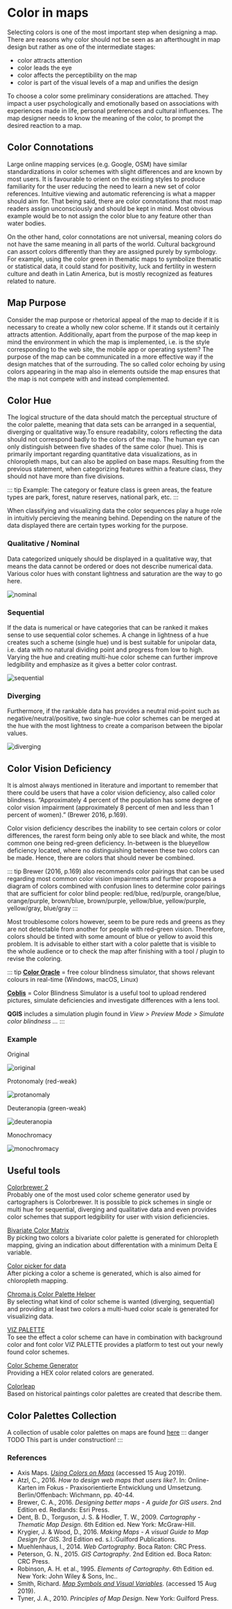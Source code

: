 # Color in maps

Selecting colors is one of the most important step when designing a map. There are reasons why color should not be seen as an afterthought in map design but rather as one of the intermediate stages:

- color attracts attention
- color leads the eye
- color affects the perceptibility on the map
- color is part of the visual levels of a map and unifies the design

To choose a color some preliminary considerations are attached. They impact a user psychologically and emotionally based on associations with experiences made in life, personal preferences and cultural influences. The map designer needs to know the meaning of the color, to prompt the desired reaction to a map. 

## Color Connotations
Large online mapping services (e.g. Google, OSM) have similar standardizations in color schemes with slight differences and are known by most users. It is favourable to orient on the existing styles to produce familiarity for the user reducing the need to learn a new set of color references. Intuitive viewing and automatic referencing is what a mapper should aim for. That being said, there are color connotations that most map readers assign unconsciously and should be kept in mind. Most obvious example would be to not assign the color blue to any feature other than water bodies. 

On the other hand, color connotations are not universal, meaning colors do not have the same meaning in all parts of the world. Cultural background can assort colors differently than they are assigned purely by symbology. For example, using the color green in thematic maps to symbolize thematic or statistical data, it could stand for positivity, luck and fertility in western culture and death in Latin America, but is mostly recognized as features related to nature.

## Map Purpose

Consider the map purpose or rhetorical appeal of the map to decide if it is necessary to create a wholly new color scheme. If it stands out it certainly attracts attention. Additionally, apart from the purpose of the map keep in mind the environment in which the map is implemented, i.e. is the style corresponding to the web site, the mobile app or operating system? The purpose of the map can be communicated in a more effective way if the design matches that of the surrouding. The so called color echoing by using colors appearing in the map also in elements outside the map ensures that the map is not compete with and instead complemented.

## Color Hue
The logical structure of the data should match the perceptual structure of the color palette, meaning that data sets can be arranged in a sequential, diverging or qualitative way.To ensure readability, colors reflecting the data should not correspond badly to the colors of the map. The human eye can only distinguish between five shades of the same color (hue). This is primarily important regarding quantitative data visualizations, as in chloropleth maps, but can also be applied on base maps. Resulting from the previous statement, when categorizing features within a feature class, they should not have more than five divisions.

::: tip
Example: The category or feature class is green areas, the feature types are park, forest, nature reserves, national park, etc.
:::

When classifying and visualizing data the color sequences play a huge role in intuitivly percieving the meaning behind. Depending on the nature of the data displayed there are certain types working for the purpose. 

### Qualitative / Nominal
Data categorized uniquely should be displayed in a qualitative way, that means the data cannot be ordered or does not describe numerical data. Various color hues with constant lightness and saturation are the way to go here. 

![nominal](/assets/img/nominal.png)

### Sequential
If the data is numerical or have categories that can be ranked it makes sense to use sequential color schemes. A change in lightness of a hue creates such a scheme (single hue) und is best suitable for unipolar data, i.e. data with no natural dividing point and progress from low to high. Varying the hue and creating multi-hue color scheme can further improve ledgibility and emphasize as it gives a better color contrast. 

![sequential](/assets/img/sequential.png)

### Diverging
Furthermore, if the rankable data has provides a neutral mid-point such as negative/neutral/positive, two single-hue color schemes can be merged at the hue with the most lightness to create a comparison between the bipolar values. 

![diverging](/assets/img/diverging.png)

## Color Vision Deficiency 
It is almost always mentioned in literature and important to remember that there could be users that have a color vision deficiency, also called color blindness. “Approximately 4 percent of the population has some degree of color vision impairment (approximately 8 percent of men and less than 1 percent of women).” (Brewer 2016, p.169). 

Color vision deficiency describes the inability to see certain colors or color differences, the rarest form being only able to see black and white, the most common one being red-green deficiency. In-between is the blueyellow deficiency located, where no distinguishing between these two colors can be made. Hence, there are colors that should never be combined. 

::: tip
Brewer (2016, p.169) also recommends color pairings that can be used regarding most common color vision impairments and further proposes a diagram of colors combined with confusion lines to determine color pairings that are sufficient for color blind people:
red/blue, red/purple, orange/blue, orange/purple, brown/blue, brown/purple, yellow/blue, yellow/purple, yellow/gray, blue/gray
:::

Most troublesome colors however, seem to be pure reds and greens as they are not detectable from another for people with red-green vision. Therefore, colors should be tinted with some amount of blue or yellow to avoid this problem. It is advisable to either start with a color palette that is visible to the whole audience or to check the map after finishing with a tool / plugin to revise the coloring.

::: tip 
**[Color Oracle](http://colororacle.org)** = free colour blindness simulator, that shows relevant colours in real-time (Windows, macOS, Linux)

**[Coblis](https://www.color-blindness.com/coblis-color-blindness-simulator/)** = Color Blindness Simulator is a useful tool to upload rendered pictures, simulate deficiencies and investigate differences with a lens tool. 

**QGIS** includes a simulation plugin found in *View > Preview Mode > Simulate color blindness …*
:::

### Example 
Original 

![original](/assets/img/colororig.png)

Protonomaly (red-weak)

![protanomaly](/assets/img/protanomaly.png)

Deuteranopia (green-weak)

![deuteranopia](/assets/img/deuteranopia.png)

Monochromacy

![monochromacy](/assets/img/monochromacy.png)


## Useful tools

[Colorbrewer 2](http://colorbrewer2.org/)  
Probably one of the most used color scheme generator used by cartographers is Colorbrewer. It is possible to pick schemes in single or multi hue for sequential, diverging and qualitative data and even provides color schemes that support ledgibility for user with vision deficiencies. 

[Bivariate Color Matrix](https://cartoscience.github.io/bivariate-color-matrix/)  
By picking two colors a bivariate color palette is generated for chloropleth mapping, giving an indication about differentation with a minimum Delta E variable. 

[Color picker for data](http://tristen.ca/hcl-picker/#/hlc/6/1.05/CAF270/453B52)  
After picking a color a scheme is generated, which is also aimed for chloropleth mapping.

[Chroma.js Color Palette Helper](https://gka.github.io/palettes/#/9|s|00429d,96ffea,ffffe0|ffffe0,ff005e,93003a|1|1)  
By selecting what kind of color scheme is wanted (diverging, sequential) and providing at least two colors a multi-hued color scale is generated for visualizing data. 

[VIZ PALETTE](https://projects.susielu.com/viz-palette)  
To see the effect a color scheme can have in combination with background color and font color VIZ PALETTE provides a platform to test out your newly found color schemes.

[Color Scheme Generator](https://www.phoca.cz/color)  
Providing a HEX color related colors are generated. 

[Colorleap](https://colorleap.app/time/1950)  
Based on historical paintings color palettes are created that describe them. 

## Color Palettes Collection
A collection of usable color palettes on maps are found [here](/Guide/colorramps)
::: danger TODO
This part is under construction!
:::

### References
- Axis Maps. *[Using Colors on Maps](https://www.axismaps.com/guide/general/using-colors-on-maps/)* (accessed 15 Aug 2019). 
- Atzl, C., 2016. *How to design web maps that users like?*. In: Online-Karten im Fokus - Praxisorientierte Entwicklung und Umsetzung. Berlin/Offenbach: Wichmann, pp. 40-44.
- Brewer, C. A., 2016. *Designing better maps - A guide for GIS users*. 2nd Edition ed. Redlands: Esri Press.
- Dent, B. D., Torguson, J. S. & Hodler, T. W., 2009. *Cartography - Thematic Map Design*. 6th Edition ed. New York: McGraw-Hill.
- Krygier, J. & Wood, D., 2016. *Making Maps - A visual Guide to Map Design for GIS*. 3rd Edition ed. s.l.:Guilford Publications.
- Muehlenhaus, I., 2014. *Web Cartography*. Boca Raton: CRC Press.
- Peterson, G. N., 2015. *GIS Cartography*. 2nd Edition ed. Boca Raton: CRC Press.
- Robinson, A. H. et al., 1995. *Elements of Cartography*. 6th Edition ed. New York: John Wiley & Sons, Inc..
- Smith, Richard. *[Map Symbols and Visual Variables](http://www.spatialquerylab.com/FOSS4GAcademy/Lectures/GST104/L6/Map%20Symbols%20and%20Visual%20Variables%20output/story_html5.html)*. (accessed 15 Aug 2019).
- Tyner, J. A., 2010. *Principles of Map Design*. New York: Guilford Press.
